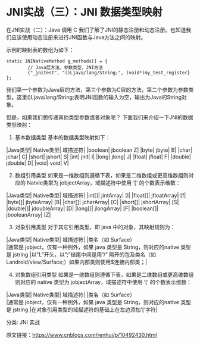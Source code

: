 # JNI实战（三）：JNI 数据类型映射 #

在JNI实战（二）：Java 调用 C 我们了解了JNI的静态注册和动态注册。也知道我们应该使用动态注册来进行JNI函数与Java方法之间的映射。

示例的映射表的数组为如下：

```
static JNINativeMethod g_methods[] = {
        // Java层方法、参数类型、JNI方法
        {"_jnitest", "()Ljava/lang/String;", (void*)my_test_register}
};
```

我们第一个参数为Java层的方法，第三个参数为C层的方法，第二个参数为参数类型。这里()Ljava/lang/String;表明JNI函数的输入为空，输出为Java的String对象。

但是，如果我们想传递其他类型参数或者对象呢？ 下面我们来介绍一下JNI的数据类型映射：

1. 基本数据类型
基本的数据类型映射如下：

|Java类型|	Native类型|	域描述符|
|boolean|	jboolean 	Z|
|byte| 	jbyte|	B|
|char|	jchar|	C|
|short|	jshort|	S|
|int|	jnit|	I|
|long|	jlong|	J|
|float|	jfloat|	F|
|double|	jdouble|	D|
|void|	void|	V|

 2. 数组引用类型
如果是一维数组则遵循下表，如果是二维数组或更高维数组则对应的 Natvie类型为 jobjectArray，域描述符中使用 ‘[’ 的个数表示维数：

|Java类型|	Native类型|	域描述符|
|int[]|	jintArray|	[I|
|float[]|	jfloatArray|	[f|
|byte[]|	jbyteArray|	[B|
|char[]|	jcharArray|	[C|
|short[]|	jshortArray|	[S|
|double[]|	jdoubleArray|	[D|
|long[]|	jlongArray|	[F|
|boolean[]|	jbooleanArray|	[Z|

 3. 对象引用类型
对于其它引用类型，即 java 中的对象，其映射规则为：

|Java类型|	Native类型|	域描述符|
|类名（如 Surface）	
|通常是 jobject，仅有一种例外，如果 java 类型是 String，则对应的native 类型是 jstring
|以”L”开头，以”;”结尾中间是用”/” 隔开的包及类名（如 Landroid/view/Surface;）如果内部类则使用$连接内部类；|

4. 对象数组引用类型
如果是一维数组则遵循下表，如果是二维数组或更高维数组则对应的 native 类型为 jobjectArray，域描述符中使用 ‘[’ 的个数表示维数：

|Java类型|	Native类型|	域描述符|
|类名（如 Surface）	
|通常是 jobject，仅有一种例外，如果 java 类型是 String，则对应的native 类型是 jstring
|在对象引用类型的域描述符的基础上在左边添加’[‘字符|

分类: JNI 实战

原文链接：https://www.cnblogs.com/renhui/p/10492430.html